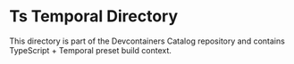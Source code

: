 # Ts Temporal Directory

This directory is part of the Devcontainers Catalog repository and contains TypeScript + Temporal preset build context.

